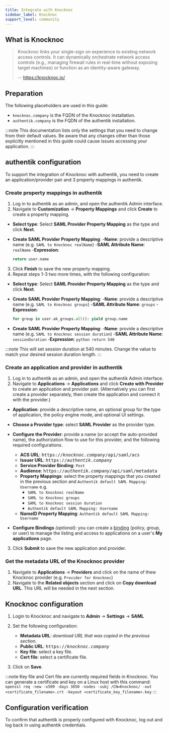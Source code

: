```yaml
---
title: Integrate with Knocknoc
sidebar_label: Knocknoc
support_level: community
---
```


## What is Knocknoc

> Knocknoc links your single-sign on experience to existing network access controls. It can dynamically orchestrate network access controls (e.g., managing firewall rules in real-time without exposing target machines) or function as an identity-aware gateway.
>
> -- https://knocknoc.io/

## Preparation

The following placeholders are used in this guide:

- `knocknoc.company` is the FQDN of the Knocknoc installation.
- `authentik.company` is the FQDN of the authentik installation.

:::note
This documentation lists only the settings that you need to change from their default values. Be aware that any changes other than those explicitly mentioned in this guide could cause issues accessing your application.
:::

## authentik configuration

To support the integration of Knocknoc with authentik, you need to create an application/provider pair and 3 property mappings in authentik.

### Create property mappings in authentik

1. Log in to authentik as an admin, and open the authentik Admin interface.
2. Navigate to **Customization** -> **Property Mappings** and click **Create** to create a property mapping.

- **Select type**: Select **SAML Provider Property Mapping** as the type and click **Next**.

- **Create SAML Provider Property Mapping**: -**Name**: provide a descriptive name (e.g. `SAML to Knocknoc realName`) -**SAML Attribute Name**: `realName` -**Expression**:
    ```python
    return user.name
    ```

3. Click **Finish** to save the new property mapping.
4. Repeat steps 1-3 two more times, with the following configuration:

- **Select type**: Select **SAML Provider Property Mapping** as the type and click **Next**.

- **Create SAML Provider Property Mapping**: -**Name**: provide a descriptive name (e.g. `SAML to Knocknoc groups`) -**SAML Attribute Name**: `groups` -**Expression**:

    ```python
    for group in user.ak_groups.all(): yield group.name
    ```

- **Create SAML Provider Property Mapping**: -**Name**: provide a descriptive name (e.g. `SAML to Knocknoc session duration`) -**SAML Attribute Name**: `sessionDuration` -**Expression**:
  `python
return 540
`

:::note
This will set session duration at 540 minutes. Change the value to match your desired session duration length.
:::

### Create an application and provider in authentik

1. Log in to authentik as an admin, and open the authentik Admin interface.
2. Navigate to **Applications** -> **Applications** and click **Create with Provider** to create an application and provider pair. (Alternatively you can first create a provider separately, then create the application and connect it with the provider.)

- **Application**: provide a descriptive name, an optional group for the type of application, the policy engine mode, and optional UI settings.

- **Choose a Provider type**: select **SAML Provider** as the provider type.
- **Configure the Provider**: provide a name (or accept the auto-provided name), the authorization flow to use for this provider, and the following required configurations.

    - **ACS URL**: <kbd>https://<em>knocknoc.company</em>/api/saml/acs</kbd>
    - **Issuer URL**: <kbd>https://<em>authentik.company</em></kbd>
    - **Service Provider Binding**: `Post`
    - **Audience**: <kbd>https://<em>authentik.company</em>/api/saml/metadata</kbd>
    - **Property Mappings**: select the property mappings that you created in the previous section and `Authentik default SAML Mapping: Username` e.g.
        - `SAML to Knocknoc realName`
        - `SAML to Knocknoc groups`
        - `SAML to Knocknoc session duration`
        - `Authentik default SAML Mapping: Username`
    - **NameID Property Mapping**: `Authentik default SAML Mapping: Username`

- **Configure Bindings** _(optional)_: you can create a [binding](/docs/add-secure-apps/flows-stages/bindings/) (policy, group, or user) to manage the listing and access to applications on a user's **My applications** page.

3. Click **Submit** to save the new application and provider.

### Get the metadata URL of the Knocknoc provider

1. Navigate to **Applications** -> **Providers** and click on the name of thew Knocknoc provider (e.g. `Provider for Knocknoc`)
2. Navigate to the **Related objects** section and click on **Copy download URL**. This URL will be needed in the next section.

## Knocknoc configuration

1. Login to Knocknoc and navigate to **Admin** -> **Settings** -> **SAML**
2. Set the following configuration:

    - **Metadata URL**: _download URL that was copied in the previous section._
    - **Public URL**: <kbd>https://<em>knocknoc.company</em></kbd>
    - **Key file**: select a key file.
    - **Cert file**: select a certificate file.

3. Click on **Save**.

:::note
Key file and Cert file are currently required fields in Knocknoc. You can generate a certificate and key on a Linux host with this command:
`openssl req -new -x509 -days 3650 -nodes -subj /CN=Knocknoc/ -out <certificate_filename>.crt -keyout <certificate_key_filename>.key`
:::

## Configuration verification

To confirm that authentik is properly configured with Knocknoc, log out and log back in using authentik credentials.
